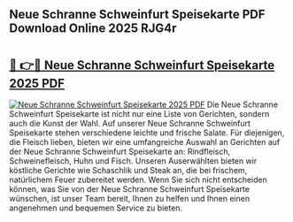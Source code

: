 ## Neue Schranne Schweinfurt Speisekarte PDF Download Online 2025 RJG4r

# <h2><a href="http://gc882b9.nevu.top/?p=Neue+Schranne+Schweinfurt+Speisekarte">🔗 👉🔴 Neue Schranne Schweinfurt Speisekarte 2025 PDF</a></h2>

[![Neue Schranne Schweinfurt Speisekarte 2025 PDF](https://i.imgur.com/dBaPXMq.png)](http://gc882b9.nevu.top/?p=Neue+Schranne+Schweinfurt+Speisekarte)
Die Neue Schranne Schweinfurt Speisekarte ist nicht nur eine Liste von Gerichten, sondern auch die Kunst der Wahl. Auf unserer Neue Schranne Schweinfurt Speisekarte stehen verschiedene leichte und frische Salate. Für diejenigen, die Fleisch lieben, bieten wir eine umfangreiche Auswahl an Gerichten auf der Neue Schranne Schweinfurt Speisekarte an: Rindfleisch, Schweinefleisch, Huhn und Fisch. Unseren Auserwählten bieten wir köstliche Gerichte wie Schaschlik und Steak an, die bei frischem, natürlichem Feuer zubereitet werden. Wenn Sie sich nicht entscheiden können, was Sie von der Neue Schranne Schweinfurt Speisekarte wünschen, ist unser Team bereit, Ihnen zu helfen und Ihnen einen angenehmen und bequemen Service zu bieten.
